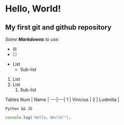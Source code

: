 # Hello, World!
My first git and github repository
 ---
*Some **Markdowns** to use*:

- [x] 
- [ ] 

* List
   * Sub-list

1. List
1. List
   1. Sub-list

Tables
Num | Name | 
---|---|
1 | Vinicius |
2 | Ludmilla |

`Python && JS`

``` js
console.log('Hello, World!");
```

